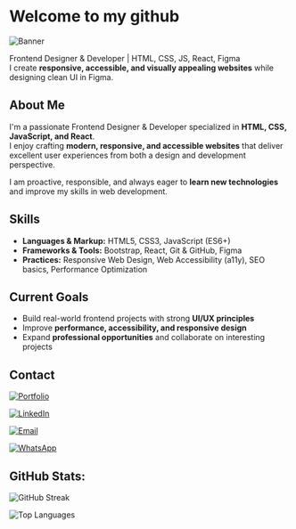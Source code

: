 # Welcome to my github

![Banner](https://ik.imagekit.io/workamts/Linkedin%20banner.png?updatedAt=1758069170646)

Frontend Designer & Developer | HTML, CSS, JS, React, Figma  
I create **responsive, accessible, and visually appealing websites** while designing clean UI in Figma.


## About Me

I'm a passionate Frontend Designer & Developer specialized in **HTML, CSS, JavaScript, and React**.  
I enjoy crafting **modern, responsive, and accessible websites** that deliver excellent user experiences from both a design and development perspective.

I am proactive, responsible, and always eager to **learn new technologies** and improve my skills in web development.


## Skills

- **Languages & Markup:** HTML5, CSS3, JavaScript (ES6+)  
- **Frameworks & Tools:** Bootstrap, React, Git & GitHub, Figma  
- **Practices:** Responsive Web Design, Web Accessibility (a11y), SEO basics, Performance Optimization


## Current Goals

- Build real-world frontend projects with strong **UI/UX principles**  
- Improve **performance, accessibility, and responsive design**  
- Expand **professional opportunities** and collaborate on interesting projects


## Contact

[![Portfolio](https://img.shields.io/badge/My%20Portfolio-black?style=for-the-badge&logo=github)](https://workamts.github.io)

[![LinkedIn](https://img.shields.io/badge/LinkedIn-0077B5?style=for-the-badge&logo=linkedin&logoColor=white)](https://www.linkedin.com/in/workamts)

[![Email](https://img.shields.io/badge/Email-D14836?style=for-the-badge&logo=gmail&logoColor=white)](mailto:workamts.dev@gmail.com)

[![WhatsApp](https://img.shields.io/badge/WhatsApp-25D366?style=for-the-badge&logo=whatsapp&logoColor=white)](https://wa.me/573124696123)


## GitHub Stats:
![GitHub Streak](https://github-readme-streak-stats.herokuapp.com/?user=workamts&theme=dark&hide_border=true)

![Top Languages](https://github-readme-stats.vercel.app/api/top-langs/?username=workamts&theme=dark&layout=compact&hide_border=true)

